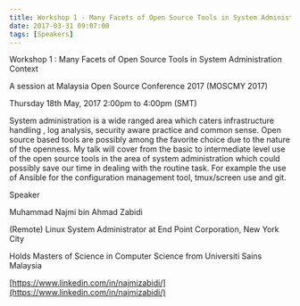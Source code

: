 ```yaml
---
title: Workshop 1 - Many Facets of Open Source Tools in System Administration Context
date: 2017-03-31 09:07:00
tags: [Speakers]
---
```


Workshop 1 : Many Facets of Open Source Tools in System Administration Context

A session at Malaysia Open Source Conference 2017 (MOSCMY 2017)

Thursday 18th May, 2017 2:00pm to 4:00pm (SMT)

System administration is a wide ranged area which caters infrastructure handling , log analysis, security aware practice and common sense. Open source based tools are possibly among the favorite choice due to the nature of the openness. My talk will cover from the basic to intermediate level use of the open source tools in the area of system administration which could possibly save our time in dealing with the routine task. For example the use of Ansible for the configuration management tool, tmux/screen use and git.  

Speaker

Muhammad Najmi bin Ahmad Zabidi

(Remote) Linux System Administrator at End Point Corporation, New York City

Holds Masters of Science in Computer Science from Universiti Sains Malaysia

[https://www.linkedin.com/in/najmizabidi/](https://www.linkedin.com/in/najmizabidi/)